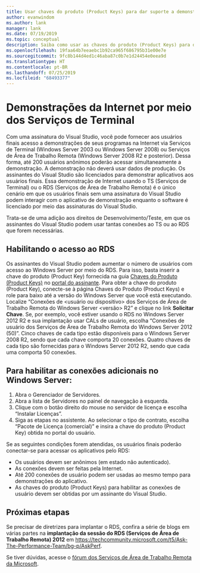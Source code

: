 ```yaml
---
title: Usar chaves do produto (Product Keys) para dar suporte a demonstrações da Internet por meio dos Serviços de Terminal | Microsoft Docs
author: evanwindom
ms.author: lank
manager: lank
ms.date: 07/19/2019
ms.topic: conceptual
description: Saiba como usar as chaves do produto (Product Keys) para dar suporte a demonstrações da Internet por meio dos Serviços de Terminal e habilitar o acesso ao RDS
ms.openlocfilehash: 19faa64b7eeaebc1b92ca965f686795b31e00e7e
ms.sourcegitcommit: 9fc8b144d4ed1c46aba87c0b7e1d24454e0eea9d
ms.translationtype: HT
ms.contentlocale: pt-BR
ms.lasthandoff: 07/25/2019
ms.locfileid: "68493377"
---
```

# <a name="internet-demonstrations-via-terminal-services"></a>Demonstrações da Internet por meio dos Serviços de Terminal
Com uma assinatura do Visual Studio, você pode fornecer aos usuários finais acesso a demonstrações de seus programas na Internet via Serviços de Terminal (Windows Server 2003 ou Windows Server 2008) ou Serviços de Área de Trabalho Remota (Windows Server 2008 R2 e posterior). Dessa forma, até 200 usuários anônimos poderão acessar simultaneamente a demonstração. A demonstração não deverá usar dados de produção. Os assinantes do Visual Studio são licenciados para demonstrar aplicativos aos usuários finais. Essa demonstração de Internet usando o TS (Serviços de Terminal) ou o RDS (Serviços de Área de Trabalho Remota) é o único cenário em que os usuários finais sem uma assinatura do Visual Studio podem interagir com o aplicativo de demonstração enquanto o software é licenciado por meio das assinaturas do Visual Studio.

Trata-se de uma adição aos direitos de Desenvolvimento/Teste, em que os assinantes do Visual Studio podem usar tantas conexões ao TS ou ao RDS que forem necessárias.

## <a name="enabling-rds-access"></a>Habilitando o acesso ao RDS
Os assinantes do Visual Studio podem aumentar o número de usuários com acesso ao Windows Server por meio do RDS. Para isso, basta inserir a chave do produto (Product Key) fornecida na guia [Chaves do Produto (Product Keys)](https://my.visualstudio.com/productkeys?wt.mc_id=o~msft~docs) no [portal do assinante](https://my.visualstudio.com?wt.mc_id=o~msft~docs). Para obter a chave do produto (Product Key), conecte-se à página Chaves do Produto (Product Keys) e role para baixo até a versão do Windows Server que você está executando. Localize “Conexões de <usuário ou dispositivo> dos Serviços de Área de Trabalho Remota do Windows Server <versão> R2” e clique no link **Solicitar Chave**. Se, por exemplo, você estiver usando o RDS no Windows Server 2012 R2 e sua implantação usar CALs de usuário, escolha “Conexões de usuário dos Serviços de Área de Trabalho Remota do Windows Server 2012 (50)”.
Cinco chaves de cada tipo estão disponíveis para o Windows Server 2008 R2, sendo que cada chave comporta 20 conexões. Quatro chaves de cada tipo são fornecidas para o Windows Server 2012 R2, sendo que cada uma comporta 50 conexões.

## <a name="to-enable-additional-connections-in-windows-server"></a>Para habilitar as conexões adicionais no Windows Server:
1. Abra o Gerenciador de Servidores.
2. Abra a lista de Servidores no painel de navegação à esquerda.
3. Clique com o botão direito do mouse no servidor de licença e escolha “Instalar Licenças”.
4. Siga as etapas no assistente.  Ao selecionar o tipo de contrato, escolha “Pacote de Licença (comercial)” e insira a chave do produto (Product Key) obtida no portal do usuário.

Se as seguintes condições forem atendidas, os usuários finais poderão conectar-se para acessar os aplicativos pelo RDS:
- Os usuários devem ser anônimos (em estado não autenticado).
- As conexões devem ser feitas pela Internet.
- Até 200 conexões de usuário podem ser usadas ao mesmo tempo para demonstrações do aplicativo.
- As chaves do produto (Product Keys) para habilitar as conexões de usuário devem ser obtidas por um assinante do Visual Studio.

## <a name="next-steps"></a>Próximas etapas
Se precisar de diretrizes para implantar o RDS, confira a série de blogs em várias partes na **implantação da sessão do RDS (Serviços de Área de Trabalho Remota) 2012** em https://techcommunity.microsoft.com/t5/Ask-The-Performance-Team/bg-p/AskPerf. 

Se tiver dúvidas, acesse o [fórum dos Serviços de Área de Trabalho Remota da Microsoft](https://social.technet.microsoft.com/Forums/windowsserver/home?forum=winserverTS).
